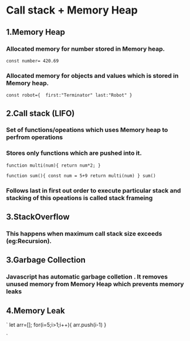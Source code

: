 
# Call stack + Memory Heap

## 1.Memory Heap

### Allocated memory for number stored in Memory heap.
`const number= 420.69`  

 ### Allocated memory for objects and values which is stored in Memory heap.
`const robot={ 
 first:"Terminator"
 last:"Robot"
}
`


## 2.Call stack (LIFO)

### Set of functions/opeations which uses Memory heap to perfrom operations
### Stores only functions which are pushed into it.

` function multi(num){
return num*2;
} `

`function sum(){
const num = 5+9
return multi(num)
}
sum() `
### Follows last in first out order to execute particular stack and stacking of this opeations is called stack frameing


## 3.StackOverflow 

### This happens when maximum call stack size exceeds (eg:Recursion).


## 3.Garbage Collection

### Javascript has automatic garbage colletion . It removes unused memory from Memory Heap which prevents memory leaks
 
  
## 4.Memory Leak

`
let arr=[];
for(i=5;i>1;i++){
arr.push(i-1)
}

`
 


